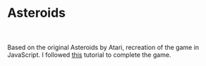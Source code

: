 # Asteroids
<br>
<br>
Based on the original Asteroids by Atari, recreation of the game in JavaScript. I followed <a href="https://www.youtube.com/watch?v=H9CSWMxJx84">this</a> tutorial to complete the game.
